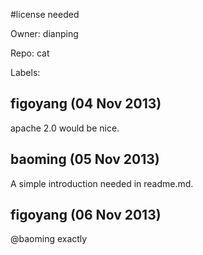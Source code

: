 #license needed

Owner: dianping

Repo: cat

Labels: 

## figoyang (04 Nov 2013)

apache 2.0 would be nice.


## baoming (05 Nov 2013)

A simple introduction needed in readme.md. 


## figoyang (06 Nov 2013)

@baoming exactly


